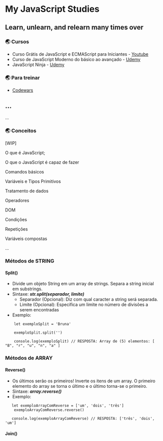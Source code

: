 # My JavaScript Studies
## Learn, unlearn, and relearn many times over

### 🌏 Cursos
- Curso Grátis de JavaScript e ECMAScript para Iniciantes - [Youtube](https://www.youtube.com/playlist?list=PLHz_AreHm4dlsK3Nr9GVvXCbpQyHQl1o1)
- Curso de JavaScript Moderno do básico ao avançado - [Udemy](https://www.udemy.com/course/curso-de-javascript-moderno-do-basico-ao-avancado/learn/lecture/16331758#overview)
- JavaScript Ninja - [Udemy](https://www.udemy.com/course/curso-javascript-ninja/)

### 🌏 Para treinar
- [Codewars](https://www.codewars.com/)

...
---

...


### 🌏 Conceitos
[WIP]

O que é JavaScript;

O que o JavaScript é capaz de fazer

Comandos básicos 

Variáveis e Tipos Primitivos

Tratamento de dados

Operadores

DOM

Condições

Repetições

Variáveis compostas

...

### Métodos de STRING

#### Split()
- Divide um objeto String em um array de strings. Separa a string inicial em substrings.
- Sintaxe: *__str.split(separador, limite)__*
    - Separador (Opcional): Diz com qual caracter a string será separada. 
    - Limite (Opcional): Especifica um limite no número de divisões a serem encontradas 
- Exemplo: 

```
    let exemploSplit = 'Bruna'
    
    exemploSplit.split('')
    
    console.log(exemploSplit) // RESPOSTA: Array de (5) elementos: [ "B", "r", "u", "n", "a" ]

```

### Métodos de ARRAY

#### Reverse()
- Os últimos serão os primeiros! Inverte os itens de um array. O primeiro elemento do array se torna o último e o último torna-se o primeiro.
- Sintaxe: *__array.reverse()__*
- Exemplo:
```
   let exemploArrayComReverse = ['um', 'dois', 'três']
    exemploArrayComReverse.reverse()
    
   console.log(exemploArrayComReverse) // RESPOSTA: ['três', 'dois', 'um']
```

#### Join()
